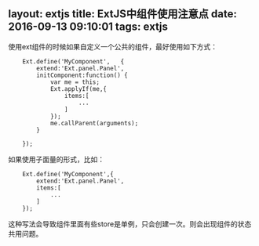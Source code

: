 layout: extjs
title: ExtJS中组件使用注意点
date: 2016-09-13 09:10:01
tags: extjs
---
使用ext组件的时候如果自定义一个公共的组件，最好使用如下方式：
		
		Ext.define('MyComponent',	{
			extend:'Ext.panel.Panel',
			initComponent:function() {
				var me = this;
				Ext.applyIf(me,{
					items:[
						...
					]
				});
				me.callParent(arguments);
			}
			
		});
		
如果使用子面量的形式，比如：
	
		Ext.define('MyComponent',{
			extend:'Ext.panel.Panel',
			items:[
				...
			]
		});
		
这种写法会导致组件里面有些store是单例，只会创建一次。则会出现组件的状态共用问题。